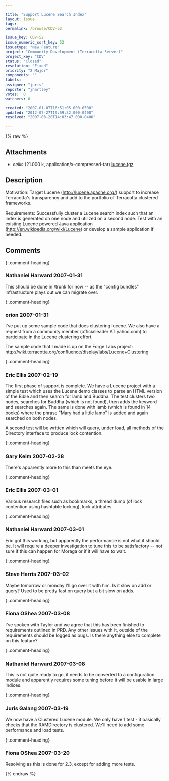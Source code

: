 ```yaml
---

title: "Support Lucene Search Index"
layout: issue
tags: 
permalink: /browse/CDV-52

issue_key: CDV-52
issue_numeric_sort_key: 52
issuetype: "New Feature"
project: "Community Development (Terracotta Server)"
project_key: "CDV"
status: "Closed"
resolution: "Fixed"
priority: "2 Major"
components: ""
labels: 
assignee: "juris"
reporter: "jhartley"
votes:  0
watchers: 0

created: "2007-01-07T16:51:05.000-0500"
updated: "2012-07-27T19:59:32.000-0400"
resolved: "2007-03-20T14:03:47.000-0400"

---
```




{% raw %}


## Attachments

* <em>eellis</em> (21.000 k, application/x-compressed-tar) [lucene.tgz](/attachments/CDV/CDV-52/lucene.tgz)




## Description

<div markdown="1" class="description">

Motivation:
Target Lucene (http://lucene.apache.org/) support to increase Terracotta's transparency and add to the portfolio of Terracotta clustered frameworks.

Requirements:
Successfully cluster a Lucene search index such that an index is generated on one node and utilized on a second node.  Test with an existing Lucene powered Java application (http://en.wikipedia.org/wiki/Lucene) or develop a sample application if needed.


</div>

## Comments


{:.comment-heading}
### **Nathaniel Harward** <span class="date">2007-01-31</span>

<div markdown="1" class="comment">

This should be done in /trunk for now -- as the "config bundles" infrastructure plays out we can migrate over.

</div>


{:.comment-heading}
### **orion** <span class="date">2007-01-31</span>

<div markdown="1" class="comment">

I've put up some sample code that does clustering lucene.  We also have a request from a community member (officialleader AT yahoo.com) to participate in the Lucene clustering effort.

The sample code that I made is up on the Forge Labs project:  http://wiki.terracotta.org/confluence/display/labs/Lucene+Clustering

</div>


{:.comment-heading}
### **Eric Ellis** <span class="date">2007-02-19</span>

<div markdown="1" class="comment">

The first phase of support is complete. We have a Lucene project with a simple test which uses the Lucene demo classes to parse an HTML version of the Bible and then search for lamb and Buddha. The test clusters two nodes, searches for Buddha (which is not found), then adds the keyword and searches again. The same is done with lamb (which is found in 14 books) where the phrase "Mary had a little lamb" is added and again searched on both nodes.

A second test will be written which will query, under load, all methods of the Directory interface to produce lock contention.

</div>


{:.comment-heading}
### **Gary Keim** <span class="date">2007-02-28</span>

<div markdown="1" class="comment">

There's apparently more to this than meets the eye.


</div>


{:.comment-heading}
### **Eric Ellis** <span class="date">2007-03-01</span>

<div markdown="1" class="comment">

Various research files such as bookmarks, a thread dump (of lock contention using hashtable locking), lock attributes.

</div>


{:.comment-heading}
### **Nathaniel Harward** <span class="date">2007-03-01</span>

<div markdown="1" class="comment">

Eric got this working, but apparently the performance is not what it should be.  It will require a deeper investigation to tune this to be satisfactory -- not sure if this can happen for Moraga or if it will have to wait.

</div>


{:.comment-heading}
### **Steve Harris** <span class="date">2007-03-02</span>

<div markdown="1" class="comment">

Maybe tomorrow or monday I'll go over it with him. Is it slow on add or query? Used to be pretty fast on query but a bit slow on adds.

</div>


{:.comment-heading}
### **Fiona OShea** <span class="date">2007-03-08</span>

<div markdown="1" class="comment">

I've spoken with Taylor and we agree that this has been finished to requirements outlined in PRD. Any other issues with it, outside of the requirements should be logged as bugs. Is there anything else to complete on this feature?

</div>


{:.comment-heading}
### **Nathaniel Harward** <span class="date">2007-03-08</span>

<div markdown="1" class="comment">

This is not quite ready to go, it needs to be converted to a configuration module and apparently requires some tuning before it will be usable in large indices.

</div>


{:.comment-heading}
### **Juris Galang** <span class="date">2007-03-19</span>

<div markdown="1" class="comment">

We now have a Clustered Lucene module.
We only have 1 test - it basically checks that the RAMDirectory is clustered. We'll need to add some performance and load tests.

</div>


{:.comment-heading}
### **Fiona OShea** <span class="date">2007-03-20</span>

<div markdown="1" class="comment">

Resolving as this is done for 2.3, except for adding more tests.

</div>



{% endraw %}
